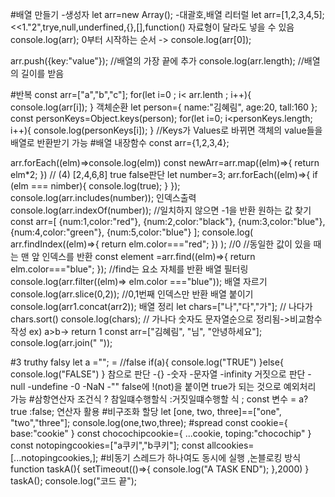#배열 만들기
-생성자 let arr=new Array();
-대괄호,배열 리터럴 let arr=[1,2,3,4,5]; <<1."2",trye,null,underfined,{},[],function() 자료형이 달라도 넣을 수 있음
console.log(arr);
0부터 시작하는 순서 -> console.log(arr[0]);

arr.push({key:"value"}); //배열의 가장 끝에 추가
console.log(arr.length); //배열의 길이를 받음 

#반복
const arr=["a","b","c"];
for(let i=0 ; i< arr.lenth ; i++){
  console.log(arr[i]);
}
객체순환
let person={
  name:"김혜림",
  age:20,
  tall:160
};
const personKeys=Object.keys(person);
for(let i=0; i<personKeys.length; i++){
  console.log(personKeys[i]);
}  //Keys가 Values로 바뀌면 객체의 value들을 배열로 반환받기 가능
#배열 내장함수
const arr={1,2,3,4};

arr.forEach((elm)=>console.log(elm)) 
const newArr=arr.map((elm)=>{
  return elm*2;
}) // (4) [2,4,6,8]
true false판단
let number=3;
arr.forEach((elm)=>{
  if (elm === nimber){
    console.log(true);
  }
});
console.log(arr.includes(number));
인덱스출력
console.log(arr.indexOf(number)); //일치하지 않으면 -1을 반환
원하는 값 찾기
const arr=[
  {num:1,color:"red"},
  {num:2,color:"black"},
  {num:3,color:"blue"},
  {num:4,color:"green"},
  {num:5,color:"blue"}
];
console.log(
  arr.findIndex((elm)=>{
    return elm.color==="red";
  })
); //0 //동일한 값이 있을 때는 맨 앞 인덱스를 반환
const element =arr.find((elm)=>{
  return elm.color==="blue";
}); //find는 요소 자체를 반환
배열 필터링
console.log(arr.filter((elm)=> elm.color ==="blue"));
배열 자르기
console.log(arr.slice(0,2)); //0,1번째 인덱스만 반환
배열 붙이기
console.log(arr1.concat(arr2));
배열 정리
let chars=["나","다","가"]; // 나다가
chars.sort()
console.log(chars); // 가나다
숫자도 문자열순으로 정리됨->비교함수 작성 ex) a>b-> return 1
const arr=["김혜림", "님", "안녕하세요"];
console.log(arr.join(" "));

#3 truthy falsy
let a =""; = //false
if(a){
  console.log("TRUE")
}else{
console.log("FALSE")
}
참으로 판단
-{}
-숫자
-문자열
-infinity
거짓으로 판단
-null
-undefine
-0
-NaN
-""
false에 !(not)을 붙이면 true가 되는 것으로 예외처리 가능
#삼항연산자 
조건식 ? 참일떄수행할식 :거짓일떄수행할 식 ;
const 변수 = a? true :false;
연산자 활용
#비구조화 할당
let [one, two, three]==["one", "two","three"];
console.log(one,two,three);
#spread
const cookie={
  base:"cookie"
}
const chocochipcookie={
  ...cookie,
  toping:"chocochip"
}
const notopingcookies=["a쿠키","b쿠키"];
const allcookies=[...notopingcookies,];
#비동기
스레드가 하나여도 동시에 실행 ,논블로킹 방식
function taskA(){
  setTimeout(()=>{
    console.log("A TASK END");
  },2000)
}
taskA();
console.log("코드 끝");